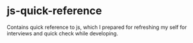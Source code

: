 # js-quick-reference
Contains quick reference to js, which I prepared for refreshing my self for interviews and quick check while developing.
 
